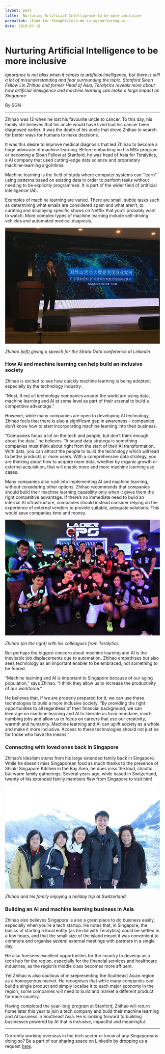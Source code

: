 ```yaml
---
layout: post
title:  Nurturing Artificial Intelligence to be more inclusive
permalink: /food-for-thought/tech-me-to-sg/nurturing-ai
date: 2019-07-18
---
```

# Nurturing Artificial Intelligence to be more inclusive

*Ignorance is not bliss when it comes to artificial intelligence, but there is still a lot of misunderstanding and fear surrounding the topic. Stanford Sloan Fellow Lin Zhihao and former Head of Asia, Teralytics reveals more about how artificial intelligence and machine learning can make a large impact on Singapore.*

By SGN

---

Zhihao was 12 when he lost his favourite uncle to cancer. To this day, his family still believes that his uncle would have lived had his cancer been diagnosed earlier. It was the death of his uncle that drove Zhihao to search for better ways for humans to make decisions.

It was this desire to improve medical diagnosis that led Zhihao to become a huge advocate of machine learning. Before embarking on his MSx program or becoming a Sloan Fellow at Stanford, he was head of Asia for Teralytics, a AI company that used cutting-edge data science and proprietary machine-learning algorithms.

Machine learning is the field of study where computer systems can “learn” using patterns based on existing data in order to perform tasks without needing to be explicitly programmed. It is part of the wider field of artificial intelligence (AI).

Examples of machine learning are varied. There are small, subtle tasks such as determining what emails are considered spam and what aren’t, to curating and displaying specific shows on Netflix that you’ll probably want to watch. More complex types of machine learning include self-driving vehicles and automated medical diagnosis.
 
![Image](/images/stories/2019/nurturing-ai-1.jpg)

_Zhihao (left) giving a speech for the Strata Data conference at LinkedIn_
 
 
### How AI and machine learning can help build an inclusive society

Zhihao is excited to see how quickly machine learning is being adopted, especially by the technology industry.

“Most, if not all technology companies around the world are using data, machine learning and AI at some level as part of their arsenal to build a competitive advantage.”

However, while many companies are open to developing AI technology, Zhihao feels that there is also a significant gap in awareness – companies don’t know how to start incorporating machine learning into their business.

“Companies focus a lot on the tech and people, but don’t think enough about the data,” he believes. “A sound data strategy is something companies must think about right from the start of their AI transformation. With data, you can attract the people to build the technology which will lead to better products or more users. With a comprehensive data strategy, you are thinking about how to acquire more data, whether by organic growth or external acquisition, that will enable more and more machine learning use cases.  

Many companies also rush into implementing AI and machine learning, without considering other options. Zhihao recommends that companies should build their machine learning capability only when it gives them the right competitive advantage. If there’s no immediate need to build an internal AI infrastructure, companies should instead consider relying on the experience of external vendors to provide suitable, adequate solutions. This would save companies time and money.
 
![Image](/images/stories/2019/nurturing-ai-2.jpg)

_Zhihao (on the right) with his colleagues from Teralytics._
 
But perhaps the biggest concern about machine learning and AI is the inevitable job displacements due to automation. Zhihao empathises but also sees technology as an important enabler to be embraced, not something to be feared.

“Machine learning and AI is important to Singapore because of our aging population,” says Zhihao. “I think they allow us to increase the productivity of our workforce.”

He believes that, if we are properly prepared for it, we can use these technologies to build a more inclusive society.
“By providing the right opportunities to all regardless of their financial background, we can leverage on machine learning and AI to liberate us from mundane, mind-numbing jobs and allow us to focus on careers that use our creativity, warmth and humanity. Machine learning and AI can uplift society as a whole and make it more inclusive. Access to these technologies should not just be for those who have the means.”
 
### Connecting with loved ones back in Singapore

Zhihao’s idealism stems from his large extended family back in Singapore. While he doesn’t miss Singaporean food as much thanks to the presence of Shiok! Singapore Kitchen in the Bay Area, he does miss the loud, chaotic but warm family gatherings. Several years ago, while based in Switzerland, twenty of his extended family members flew from Singapore to visit him!
 
![Image](/images/stories/2019/nurturing-ai-3.jpg)

_Zhihao and his family enjoying a holiday trip at Switzerland._
 
### Building an AI and machine learning business in Asia

Zhihao also believes Singapore is also a great place to do business easily, especially when you’re a tech startup.
He notes that, in Singapore, the basics of starting a local entity (as he did with Teralytics) could be settled in a few hours, and that the small size of the island meant it was convenient to commute and organise several external meetings with partners in a single day.

He also foresees excellent opportunities for the country to develop as a tech hub for the region, especially for the financial services and healthcare industries, as the region’s middle class becomes more affluent.

Yet Zhihao is also cautious of misrepresenting the Southeast Asian region as a homogenous market. He recognises that while many companies can build a single product and simply localise it to each major economy in the region, some companies will need to build and market a different product for each country.

Having completed the year-long program at Stanford, Zhihao will return home later this year to join a tech company and build their machine learning and AI business in Southeast Asia. He is looking forward to building businesses powered by AI that is inclusive, impactful and meaningful.
 
---
Currently working overseas in the tech sector or know of any Singaporeans doing so? Be a part of our sharing space on LinkedIn by dropping us a request [here](https://www.linkedin.com/groups/10403548/).
